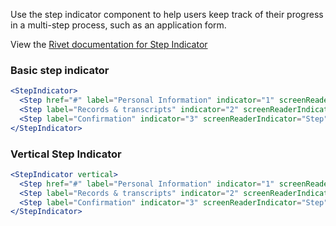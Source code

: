 Use the step indicator component to help users keep track of their progress in a multi-step process, such as an application form.

View the [Rivet documentation for Step Indicator](https://rivet.iu.edu/components/page-content/step-indicator/)

### Basic step indicator

```jsx
<StepIndicator>
  <Step href="#" label="Personal Information" indicator="1" screenReaderIndicator="Step"/>
  <Step label="Records & transcripts" indicator="2" screenReaderIndicator="Step" current />
  <Step label="Confirmation" indicator="3" screenReaderIndicator="Step" variant="success" />
</StepIndicator>
```

### Vertical Step Indicator

```jsx
<StepIndicator vertical>
  <Step href="#" label="Personal Information" indicator="1" screenReaderIndicator="Step"/>
  <Step label="Records & transcripts" indicator="2" screenReaderIndicator="Step" current />
  <Step label="Confirmation" indicator="3" screenReaderIndicator="Step" variant="success" />
</StepIndicator>

```

